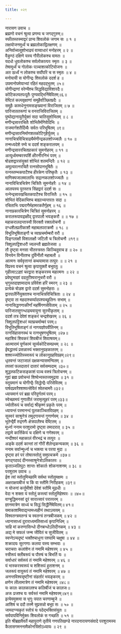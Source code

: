 ```yaml
---
title: ०२९

---
```

नारायण उवाच ॥  
ब्रह्मणो वचनं श्रुत्वा प्रणम्य च जगद्गुरुम्॥  
स्फीतस्तस्माद्वरं प्राप्य शिवलोकं जगाम सः ॥ १ ॥  
लक्षयोजनमूर्ध्वं च ब्रह्मलोकाद्विलक्षणम् ॥  
अनिर्वाच्यसुशोभाढ्यं वाय्वाधारं मनोहरम् ॥ २ ॥  
वैकुण्ठं दक्षिणे यस्य गौरीलोकश्च वामतः ॥  
यदधो धुवलोकश्च सर्वलोकात्परः स्मृतः ॥ ३ ॥  
तेषामूर्ध्वं च गोलोकः पञ्चाशत्कोटियोजनः ॥  
अत ऊर्ध्वं न लोकश्च सर्वोपरि च स स्मृतः ॥ ४ ॥  
मनोयायी स योगीन्द्रः शिवलोकं ददर्श ह ॥  
उपमानोपमेयाभ्यां रहितं महदद्भुतम् ॥५॥  
योगीन्द्राणां वरेण्यैश्च सिद्धविद्याविशारदैः॥  
कोटिकल्पतपःपूतैः पुण्यवद्भिर्निषेवितम्॥६॥  
वेष्टितं कल्पवृक्षाणां समूहैर्वाञ्छितप्रदैः ॥  
समूहैः कामधेनूनामसङ्ख्यानां विराजितम् ॥ ७ ॥  
पारिजाततरूणां च वनराजिविराजितम् ॥  
पुष्पोद्यानायुतैर्युक्तं सदा चातिसुशोभितम् ॥ ८ ॥  
मणीन्द्रसाररचितैः शोभितैर्मणिवेदिभिः ॥  
राजमार्गशतैर्दिव्यैः सर्वतः परिभूषितम् ॥९॥  
मणीन्द्रासारनिर्माणशतकोटिगृहैर्युतम् ॥  
नानाचित्रविचित्राढ्यैर्मणीन्द्रकलशोज्ज्वलैः ॥ १० ॥  
तन्मध्यदेशे रम्ये च ददर्श शङ्करालयम् ॥  
मणीन्द्रसाररचितप्राकारं सुमनोहरम् ॥ ११ ॥  
अत्यूर्ध्वमम्बरस्पर्शि क्षीरनीरनिभं परम् ॥  
षोडशद्वारसंयुक्तं शोभितं शतमन्दिरैः ॥ १२ ॥  
अमूल्यरत्नरचितै रत्नसोपानभूषितैः ॥  
रत्नस्तम्भकपाटैश्च हीरकेण परिष्कृतैः ॥ १३ ॥  
माणिक्यजालमालाभिः सद्रत्नकलशोज्ज्वलैः ॥  
नानाविचित्रचित्रेण चित्रितैः सुमनोहरैः ॥ १४ ॥  
आलयस्य पुरस्तत्र सिंहद्वारं ददर्श सः ॥  
रत्नेन्द्रसारखचितकपाटैश्च विराजितैः ॥ १५ ॥  
शोभितं वेदिकाभिश्च बाह्याभ्यन्तरतः सदा ॥  
रचिताभिः पद्मरागैर्महामरकतैर्गृहम् ॥ १६ ॥  
नानाप्रकारचित्रेण चित्रितं सुमनोहरम् ॥  
करालरूपावद्राक्षीद् द्वारपालौ भयङ्करौ ॥ ॥ १७ ॥  
महाकरालदन्तास्यौ विरक्तौ रक्तलोचनौ ॥  
दग्धशैलप्रतीकाशौ महाबलपराक्रमौ ॥ १८ ॥  
विभूतिभूषिताङ्गौ च व्याघ्रचर्माम्बरौ वरौ ॥  
पिङ्गलाक्षौ विशालाक्षौ जटिलौ च त्रिलोचनौ ॥१९॥  
त्रिशूलपट्टिशधरौ ज्वलन्तौ ब्रह्मतेजसा ॥  
तौ दृष्ट्वा मनसा भीतस्त्रस्तः किञ्चिदुवाच ह ॥ २० ॥  
विनयेन विनीतश्च दुर्विनीतौ महाबलौ ॥  
आत्मनः सर्ववृत्तान्तं कथयामास तत्पुरः ॥ ॥ २१ ॥  
विप्रस्य वचनं श्रुत्वा कृपायुक्तौ बभूवतुः ॥  
गृहीत्वाऽऽज्ञां चरद्वारा शङ्करस्य महात्मनः ॥ २२ ॥  
प्रवेष्टुमाज्ञां ददतुरीश्वरानुचरौ वरौ ॥  
भृगुस्तदाज्ञामादाय प्रविवेश हरिं स्मरन् ॥ २३ ॥  
प्रत्येकं षोडश द्वारो ददर्श सुमनोहराः ॥  
द्वारपालैर्नियुक्ताश्च नानाचित्रविचित्रिताः ॥ २४ ॥  
दृष्ट्वा ता महदाश्चर्य्यादपश्यच्छूलिनः सभाम् ॥  
नानासिद्धगणाकीर्णां महर्षिगणसेविताम् ॥ २५ ॥  
पारिजातसुगन्धाढ्यवायुना सुरभीकृताम् ॥  
ददर्श तत्र देवेशं शङ्करं चन्द्रशेखरम् ॥ २६ ॥  
त्रिशूलपट्टिशधरं व्याघ्रचर्माम्बरं परम्॥  
विभूतिभूषिताङ्गं तं नागयज्ञोपवीतिनम् ॥  
रत्नसिंहासनस्थं च रत्नभूषणभूषितम् ॥२७॥  
महाशिवं शिवकरं शिवबीजं शिवाश्रयम्॥  
आत्मारामं पूर्णकामं सूर्य्यकोटिसमप्रभम् ॥ २८ ॥  
ईषद्धास्यं प्रसन्नास्यं भक्तानुग्रहकातरम् ॥  
शश्वज्ज्योतिस्स्वरूपं च लोकानुग्रहविग्रहम्॥२९॥  
धृतवन्तं जटाजालं दक्षकन्यासमन्वितम् ॥  
तपसां फलदातारं दातारं सर्वसम्पदाम् ॥३०॥  
शुद्धस्फटिकसङ्काशं पञ्च वक्त्रं त्रिलोचनम् ॥  
गुह्यं ब्रह्म प्रवोचन्तं शिष्येभ्यस्तत्त्वमुद्रया ॥ ३१ ॥  
स्तूयमानं च योगीन्द्रैः सिद्धेन्द्रैः परिसेवितम् ॥  
पार्षदप्रवरैश्शश्वत्सेवितं श्वेतचामरैः॥३२॥  
ध्यायमानं परं ब्रह्म परिपूर्णतमं परम्॥  
स्वेच्छामयं गुणातीतं जरामृत्युहरं परम्॥३३॥  
ज्योतीरूपं च सर्वाद्यं श्रीकृष्णं प्रकृतेः परम् ॥  
ध्यायन्तं परमानन्दं पुलकाञ्चितविग्रहम् ॥  
सुस्वरं साश्रुनेत्रं तमुद्गायन्तं गुणार्णवम् ॥ ३४ ॥  
भूतेन्द्रैर्वै रुद्रगणैः क्षेत्रपालैश्च वेष्टितम् ॥  
मूर्ध्ना ननाम परशुरामो दृष्ट्वा तमादरात् ॥ ३५ ॥  
तद्वामे कार्त्तिकेयं च दक्षिणे च गणेश्वरम् ॥  
नन्दीश्वरं महाकालं वीरभद्रं च तत्पुरः ॥  
अङ्के ददर्श कान्तां तां गौरीं शैलेन्द्रकन्यकाम् ॥ ३६ ॥  
ननाम सर्वान्मूर्ध्ना च भक्त्या च परया मुदा ॥  
दृष्ट्वा हरं परं तोषात्स्तोतुं समुपचक्रमे ॥३७॥  
सगद्गदपदं दीनस्साश्रुनेत्रोऽतिकातरः ॥  
कृताञ्जलिपुटः शान्तः शोकार्तः शोकनाशनम् ॥ ३८ ॥  
परशुराम उवाच ॥  
ईश त्वां स्तोतुमिच्छामि सर्वथा स्तोतुमक्षमः ॥  
अक्षराक्षयबीजं च किं वा स्तौमि निरीहकम् ॥३९॥  
न योजनां कर्त्तुमीशो देवेशं स्तौमि मूढधीः ॥  
वेदा न शक्ता यं स्तोतुं कस्त्वां स्तोतुमिहेश्वरः ॥ ॥४०॥  
वाग्बुद्धिमनसां दूरं सारात्सारं परात्परम् ॥  
ज्ञानमात्रेण साध्यं च सिद्धं सिद्धैर्निषेवितम्॥ ४१॥  
यमाकाशमिवाद्यन्तमध्यहीनं तथाऽव्ययम् ॥  
विश्वतन्त्रमतन्त्रं च स्वतन्त्रं तन्त्रबीजकम् ॥ ४२ ॥  
ध्यानासाध्यं दुराराध्यमतिसाध्यं कृपानिधिम् ॥  
त्राहि मां करुणासिन्धो दीनबन्धोऽतिदीनकम् ॥ ४३ ॥  
अद्य मे सफलं जन्म जीवितं च सुजीवितम् ॥  
स्वप्नेऽप्यदृष्टं भक्तैश्चाधुना पश्यामि चक्षुषा ॥ ४४ ॥  
शक्रादयः सुरगणाः कलया यस्य सम्भवाः ॥  
चराचराः कलांशेन तं नमामि महेश्वरम् ॥ ४५ ॥  
स्त्रीरूपं क्लीबरूपं च पौरुषं च बिभर्ति यः ॥  
सर्वाधारं सर्वरूपं तं नमामि महेश्वरम् ॥ ४६ ॥  
यं भास्करस्वरूपं च शशिरूपं हुताशनम् ॥  
जलरूपं वायुरूपं तं नमामि महेश्वरम् ॥ ४७ ॥  
अनन्तविश्वसृष्टीनां संहर्तारं भयङ्करम् ॥  
क्षणेन लीलामात्रेण तं नमामि महेश्वरम् ॥४८॥  
यः कालः कालकालश्च कलिर्बीजं च कालजः॥  
अजः प्रजश्च यः सर्वस्तं नमामि महेश्वरम्॥४९॥  
इत्येवमुक्त्वा स भृगुः पपात चरणाम्बुजे ॥  
आशिषं च ददौ तस्मै सुप्रसन्नो बभूव सः ॥ ५० ॥  
जामदग्न्यकृतं स्तोत्रं यः पठेद्भक्तिसंयुतः ॥  
सर्वपापविनिर्मुक्तः शिवलोकं स गच्छति ॥ ५१ ॥  
इति श्रीब्रह्मवैवर्ते महापुराणे तृतीये गणपतिखण्डे नारदनारायणसंवादे परशुरामस्य कैलासगमननामैकोनत्रिंशोऽध्यायः ॥ २९ ॥